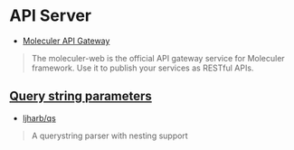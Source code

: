 # API Server

-   [Moleculer API Gateway](https://moleculer.services/docs/0.14/moleculer-web.html)

> The moleculer-web is the official API gateway service for Moleculer framework. Use it to publish your services as RESTful APIs.

## [Query string parameters](https://moleculer.services/docs/0.14/moleculer-web.html#Query-string-parameters)

-   [ljharb/qs](https://github.com/ljharb/qs)

> A querystring parser with nesting support
